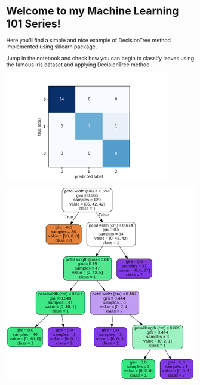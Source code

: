 
# Welcome to my Machine Learning 101 Series!

Here you'll find a simple and nice example of DecisionTree  method implemented using sklearn package.

Jump in the notebook and check how you can begin to classify leaves using the famous Iris dataset and applying DecisionTree method.

![alt text](https://github.com/fduque/101_ml_DecisionTree_Template/blob/master/DTreeConfusionMatrix.png)

![alt text](https://github.com/fduque/101_ml_DecisionTree_Template/blob/master/iris.png)
